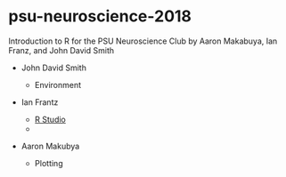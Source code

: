 # psu-neuroscience-2018
Introduction to R for the PSU Neuroscience Club by Aaron Makabuya, Ian Franz, and John David Smith

* John David Smith
  + Environment
  
* Ian Frantz
  + [R Studio](https://github.com/smithjd/psu-neuroscience-2018/blob/master/Ian/R%20Studio.Rmd)
  + 

* Aaron Makubya
  + Plotting